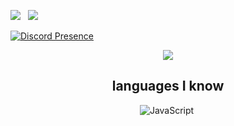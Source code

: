 <a href="https://instagram.com/cerenylmz460"><img src="https://img.shields.io/badge/@cerenylmz460-8b72ff?style=flat&logo=Instagram&logoColor=white"/></a> &nbsp;
![](https://komarev.com/ghpvc/?username=your-github-username&color=dc143c)


[![Discord Presence](https://lanyard-profile-readme.vercel.app/api/968626503304749106?theme=dark&bg=06154a&animated=true&hideDiscrim=false&borderRadius=20px)](https://discord.com/users/968626503304749106)
<br>
<div align="center">
    <a href="https://discord.com/users/968626503304749106968626503304749106" target="_blank"><img src="https://shields.io/badge/dd.svg?&style=for-the-badge&logo=discord"></a>

## languages I know

![JavaScript](https://img.shields.io/badge/-JavaScript-05122A?style=flat&logo=javascript)&nbsp;
